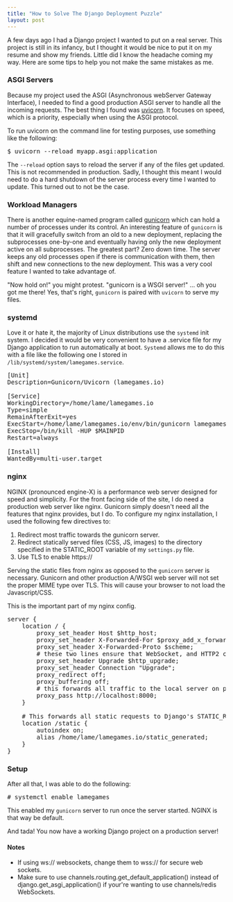 ```yaml
---
title: "How to Solve The Django Deployment Puzzle"
layout: post
---
```


A few days ago I had a Django project I wanted to put on a real server.
This project is still in its infancy, but I thought it would be nice to put it on my resume and show my friends.
Little did I know the headache coming my way.
Here are some tips to help you not make the same mistakes as me.

### ASGI Servers

Because my project used the ASGI (Asynchronous webServer Gateway Interface),
I needed to find a good production ASGI server to handle all the incoming requests.
The best thing I found was [uvicorn](http://www.uvicorn.org/).
It focuses on speed, which is a priority, especially when using the ASGI protocol.

To run uvicorn on the command line for testing purposes, use something like the following:

<pre class="terminal">
$ uvicorn --reload myapp.asgi:application
</pre>

The `--reload` option says to reload the server if any of the files get updated.
This is not recommended in production.
Sadly, I thought this meant I would need to do a hard shutdown of the server process every time I wanted to update.
This turned out to not be the case.

### Workload Managers

There is another equine-named program called [gunicorn](https://gunicorn.org/)
which can hold a number of processes under its control.
An interesting feature of `gunicorn` is that it will gracefully switch from an old to a new deployment,
replacing the subprocesses one-by-one and eventually having only the new deployment active on all subprocesses.
The greatest part? Zero down time.
The server keeps any old processes open if there is communication with them,
then shift and new connections to the new deployment.
This was a very cool feature I wanted to take advantage of.

"Now hold on!" you might protest.
"gunicorn is a WSGI server!" ... oh you got me there!
Yes, that's right, `gunicorn` is paired with `uvicorn` to serve my files.

### systemd

Love it or hate it, the majority of Linux distributions use the `systemd` init system.
I decided it would be very convenient to have a .service file for my Django application to run automatically at boot.
`Systemd` allows me to do this with a file like the following one I stored in `/lib/systemd/system/lamegames.service`.

<pre class="file">
[Unit]
Description=Gunicorn/Uvicorn (lamegames.io)

[Service]
WorkingDirectory=/home/lame/lamegames.io
Type=simple
RemainAfterExit=yes
ExecStart=/home/lame/lamegames.io/env/bin/gunicorn lamegames.asgi:application -w 2 -k uvicorn.workers.UvicornWorker
ExecStop=/bin/kill -HUP $MAINPID
Restart=always

[Install]
WantedBy=multi-user.target
</pre>

### nginx

NGINX (pronounced engine-X) is a performance web server designed for speed and simplicity.
For the front facing side of the site, I do need a production web server like nginx.
Gunicorn simply doesn't need all the features that nginx provides, but I do.
To configure my nginx installation, I used the following few directives to:

1. Redirect most traffic towards the gunicorn server.
2. Redirect statically served files (CSS, JS, images) to the directory specified in the STATIC_ROOT variable of my `settings.py` file.
3. Use TLS to enable https://

Serving the static files from nginx as opposed to the `gunicorn` server is necessary.
Gunicorn and other production A/WSGI web server will not set the proper MIME type over TLS.
This will cause your browser to not load the Javascript/CSS.

This is the important part of my nginx config.

<pre class="file">
server {
    location / {
        proxy_set_header Host $http_host;
        proxy_set_header X-Forwarded-For $proxy_add_x_forwarded_for;
        proxy_set_header X-Forwarded-Proto $scheme;
        # these two lines ensure that WebSocket, and HTTP2 connection are forwarded correctly
        proxy_set_header Upgrade $http_upgrade;
        proxy_set_header Connection "Upgrade";
        proxy_redirect off;
        proxy_buffering off;
        # this forwards all traffic to the local server on port 8000
        proxy_pass http://localhost:8000;
    }

    # This forwards all static requests to Django's STATIC_ROOT set in settings.py; it is generated using the collectstatic command.
    location /static {
        autoindex on;
        alias /home/lame/lamegames.io/static_generated;
    }
}
</pre>

### Setup

After all that, I was able to do the following:

<pre class="terminal">
# systemctl enable lamegames
</pre>

This enabled my `gunicorn` server to run once the server started.
NGINX is that way be default.

And tada! You now have a working Django project on a production server!

#### Notes

* If using ws:// websockets, change them to wss:// for secure web sockets.
* Make sure to use channels.routing.get_default_application() instead of django.get_asgi_application() if your're wanting to use channels/redis WebSockets.